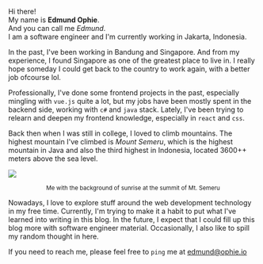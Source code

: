 Hi there!  
My name is **Edmund Ophie**.  
And you can call me *Edmund*.  
I am a software engineer and I'm currently working in Jakarta, Indonesia.  

In the past, I've been working in Bandung and Singapore. 
And from my experience, I found Singapore as one of the greatest place to live in.  I really hope someday I could get back to the country to work again, with a better job ofcourse lol.      

Professionally, I've done some frontend projects in the past, especially mingling with `vue.js` quite a lot, but my jobs have been mostly spent in the backend side, working with `c#` and `java` stack.  Lately, I've been trying to relearn and deepen my frontend knowledge, especially in `react` and `css`.  

Back then when I was still in college, I loved to climb mountains. The highest mountain I've climbed is *Mount Semeru*, which is the highest mountain in Java and also the third highest in Indonesia, located 3600++ meters above the sea level.

![](#../assets/images/semeru.jpg)
<div style="text-align:center"><small>Me with the background of sunrise at the summit of Mt. Semeru</small></div>

Nowadays, I love to explore stuff around the web development technology in my free time. Currently, I'm trying to make it a habit to put what I've learned into writing in this blog. In the future, I expect that I could fill up this blog more with software engineer material. Occasionally, I also like to spill my random thought in here.

If you need to reach me, please feel free to `ping` me at [edmund@ophie.io](mailto:edmund@ophie.io)